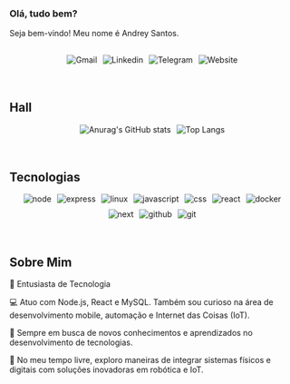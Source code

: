 ### Olá, tudo bem?
Seja bem-vindo! Meu nome é Andrey Santos.
##
<div style="display: flex; justify-content: center; align-items: center; gap: 10px; flex-wrap: wrap;"> <img alt="Gmail" src="https://img.shields.io/badge/Gmail-D14836?style=for-the-badge&logo=gmail&logoColor=white&width=200"> <img alt="Linkedin" src="https://img.shields.io/badge/LinkedIn-0077B5?style=for-the-badge&logo=linkedin&logoColor=white&width=200"> <img alt="Telegram" src="https://img.shields.io/badge/Telegram-2CA5E0?style=for-the-badge&logo=telegram&logoColor=white&width=200"> <img alt="Website" src="https://img.shields.io/website-up-down-green-red/http/cv.lbesson.qc.to.svg?style=for-the-badge&width=200"> </div><br><br>

## Hall

<div style="display: flex; justify-content: center; align-items: center; gap: 10px; flex-wrap: wrap;"> <img alt="Anurag's GitHub stats" src="https://github-readme-stats.vercel.app/api?username=andreyfcs&theme=holi&show_icons=true"> <img alt="Top Langs" src="https://github-readme-stats.vercel.app/api/top-langs/?username=andreyfcs&layout=compact&theme=holi&height=180&custom_title=Top+Languages"> </div> </div><br><br>

## Tecnologias

<div> <div style="display: flex; justify-content: center; align-items: center; gap: 10px; flex-wrap: wrap;"> <img alt="node" src="https://img.shields.io/badge/Node.js-43853D?style=for-the-badge&logo=node.js&logoColor=white" /> <img alt="express" src="https://img.shields.io/badge/Express.js-404D59?style=for-the-badge" /> <img alt="linux" src="https://img.shields.io/badge/Linux-FCC624?style=for-the-badge&logo=linux&logoColor=black"> <img alt="javascript" src="https://img.shields.io/badge/JavaScript-F7DF1E?style=for-the-badge&logo=javascript&logoColor=black"> <img alt="css" src="https://img.shields.io/badge/CSS-239120?&style=for-the-badge&logo=css3&logoColor=white"> <img alt="react" src="https://img.shields.io/badge/React-20232A?style=for-the-badge&logo=react&logoColor=61DAFB"> <img alt="docker" src="https://img.shields.io/badge/docker-%230db7ed.svg?style=for-the-badge&logo=docker&logoColor=white" /> <img alt="next" src="https://img.shields.io/badge/Next-black?style=for-the-badge&logo=next.js&logoColor=white" /> <img alt="github" src="https://img.shields.io/badge/github-%23121011.svg?style=for-the-badge&logo=github&logoColor=white" /> <img alt="git" src="https://img.shields.io/badge/git-%23F05033.svg?style=for-the-badge&logo=git&logoColor=white" /> </div> </div><br><br>

## Sobre Mim

🔧 Entusiasta de Tecnologia

💻 Atuo com Node.js, React e MySQL. Também sou curioso na área de desenvolvimento mobile, automação e Internet das Coisas (IoT).

🚀 Sempre em busca de novos conhecimentos e aprendizados no desenvolvimento de tecnologias.

🤖 No meu tempo livre, exploro maneiras de integrar sistemas físicos e digitais com soluções inovadoras em robótica e IoT.
